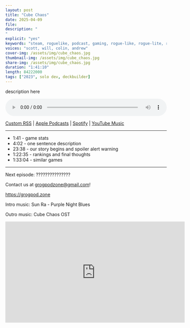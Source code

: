 ```yaml
---
layout: post
title: "Cube Chaos"
date: 2025-04-09
file: 
description: "
"
explicit: "yes" 
keywords: "steam, roguelike, podcast, gaming, rogue-like, rogue-lite, roguelite"
voices: "scott, will, colin, andrew"
cover-img: /assets/img/cube_chaos.jpg
thumbnail-img: /assets/img/cube_chaos.jpg
share-img: /assets/img/cube_chaos.jpg
duration: "1:41:10"
length: 84222000  
tags: ["2023", solo dev, deckbuilder]
---
```


description here

<div class="container">
  <audio controls style="width: 100%;">
    <source src="" type="audio/mpeg">
  </audio>
</div>

[Custom RSS](https://grogpod.zone/feed.xml) | [Apple Podcasts](https://podcasts.apple.com/us/podcast/grogpod/id1650474911) | [Spotify](https://open.spotify.com/show/655SEhPUWIC77oO3hILe0b) | [YouTube Music](https://music.youtube.com/playlist?list=PL-ShOmyMvd4jYFChE6tgj0JYG8RKK4xe0) 

---
* 1:41 - game stats
* 4:02 - one sentence description
* 23:38 - our story begins and spoiler alert warning
* 1:22:35 - rankings and final thoughts
* 1:33:04 - similar games

---

Next episode: ???????????????

Contact us at grogpodzone@gmail.com!

https://grogpod.zone

Intro music: Sun Ra - Purple Night Blues

Outro music: Cube Chaos OST

<div class="embed-responsive embed-responsive-16by9">
<iframe width="560" height="315" src="https://www.youtube.com/embed/hCvpD_quVoc" title="YouTube video player" frameborder="0" allow="accelerometer; autoplay; clipboard-write; encrypted-media; gyroscope; picture-in-picture" allowfullscreen></iframe>
</div>
